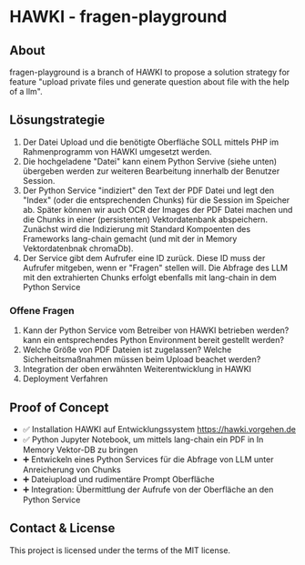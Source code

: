 # HAWKI - fragen-playground

## About

fragen-playground is a branch of HAWKI to propose a solution strategy for feature "upload private files und generate question about file with the help of a llm".

## Lösungstrategie
1. Der Datei Upload und die benötigte Oberfläche SOLL mittels PHP im Rahmenprogramm von HAWKI umgesetzt werden.  
2. Die hochgeladene "Datei" kann einem Python Servive (siehe unten) übergeben werden zur weiteren Bearbeitung innerhalb der Benutzer Session.  
3. Der Python Service "indiziert" den Text der PDF Datei und legt den "Index" (oder die entsprechenden Chunks) für die Session im Speicher ab. Später können wir auch OCR der Images der PDF Datei machen und die Chunks in einer (persistenten) Vektordatenbank abspeichern. Zunächst wird die Indizierung mit Standard Kompoenten des Frameworks lang-chain gemacht (und mit der in Memory Vektordatenbnak chromaDb).  
4. Der Service gibt dem Aufrufer eine ID zurück. Diese ID muss der Aufrufer mitgeben, wenn er "Fragen" stellen will. Die Abfrage des LLM mit den extrahierten Chunks erfolgt ebenfalls mit lang-chain in dem Python Service  

### Offene Fragen 
1. Kann der Python Service vom Betreiber von HAWKI betrieben werden? kann ein entsprechendes Python Environment bereit gestellt werden?
2. Welche Größe von PDF Dateien ist zugelassen? Welche Sicherheitsmaßnahmen müssen beim Upload beachet werden?
3. Integration der oben erwähnten Weiterentwicklung in HAWKI
4. Deployment Verfahren

## Proof of Concept
- :white_check_mark: Installation HAWKI auf Entwicklungssystem <https://hawki.vorgehen.de> 
- :white_check_mark: Python Jupyter Notebook, um mittels lang-chain ein PDF in In Memory Vektor-DB zu bringen
- :heavy_plus_sign: Entwickeln eines Python Services für die Abfrage von LLM unter Anreicherung von Chunks
- :heavy_plus_sign: Dateiupload und rudimentäre Prompt Oberfläche
- :heavy_plus_sign: Integration: Übermittlung der Aufrufe von der Oberfläche an den Python Service


## Contact & License

This project is licensed under the terms of the MIT license.
